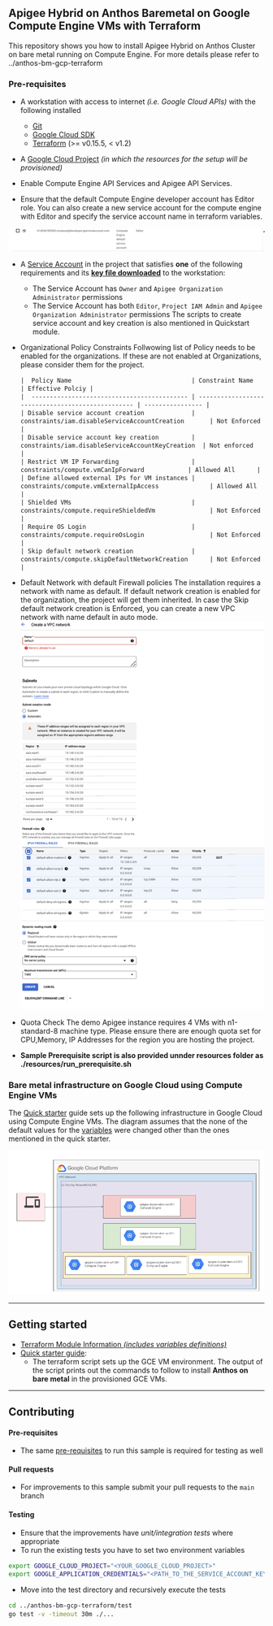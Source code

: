 
## Apigee Hybrid on Anthos Baremetal on Google Compute Engine VMs with Terraform

This repository shows you how to install Apigee Hybrid on Anthos Cluster on bare metal running on Compute Engine. For more details please refer to ../anthos-bm-gcp-terraform


### Pre-requisites

- A workstation with access to internet _(i.e. Google Cloud APIs)_ with the following installed
  - [Git](https://www.atlassian.com/git/tutorials/install-git)
  - [Google Cloud SDK](https://cloud.google.com/sdk/docs/install)
  - [Terraform](https://learn.hashicorp.com/tutorials/terraform/install-cli) (>= v0.15.5, < v1.2)

- A [Google Cloud Project](https://console.cloud.google.com/cloud-resource-manager?_ga=2.187862184.1029435410.1614837439-1338907320.1614299892) _(in which the resources for the setup will be provisioned)_

- Enable Compute Engine API Services and Apigee API Services.

- Ensure that the default Compute Engine developer account has Editor role. You can also create a new service account for the compute engine with Editor and specify the service account name in terraform variables.

![Default Service Account](docs/images/default_service_account.png)

- A [Service Account](https://cloud.google.com/iam/docs/creating-managing-service-accounts) in the project that satisfies **one** of the following requirements and its **[key file downloaded](docs/create_sa_key.md)** to the workstation:
    - The Service Account has `Owner` and `Apigee Organization Administrator` permissions
    - The Service Account has both `Editor`, `Project IAM Admin` and `Apigee Organization Administrator` permissions
The scripts to create service account and key creation is also mentioned in Quickstart module.
- Organizational Policy Constraints
      Follwowing list of Policy needs to be enabled for the organizations. If these are not enabled at Organizations, please consider them for the project.

      |  Policy Name                                 | Constraint Name                                   | Effective Polciy |
      |  ------------------------------------------- | ------------------------------------------------- | ---------------- |
      | Disable service account creation             | constraints/iam.disableServiceAccountCreation	   | Not Enforced     |
      | Disable service account key creation         | constraints/iam.disableServiceAccountKeyCreation	 | Not enforced     |
      | Restrict VM IP Forwarding                    | constraints/compute.vmCanIpForward	         | Allowed All      |
      | Define allowed external IPs for VM instances | constraints/compute.vmExternalIpAccess	           | Allowed All      |
      | Shielded VMs                                 | constraints/compute.requireShieldedVm	           | Not Enforced     |
      | Require OS Login                             | constraints/compute.requireOsLogin	               | Not Enforced     |
      | Skip default network creation                | constraints/compute.skipDefaultNetworkCreation	   | Not Enforced     |

- Default Network with default Firewall policies
The installation requires a network with name as default. If default network creation is enabled for the organization, the project will get them inherited. In case the  Skip default network creation is Enforced, you can create a new VPC network with name default in auto mode.
![Default Network](docs/images/default_network.png)

- Quota Check
The demo Apigee instance requires 4 VMs with n1-standard-8 machine type. Please ensure there are enough quota set for CPU,Memory, IP Addresses for the region you are hosting the project.

- **Sample Prerequisite script is also provided unnder resources folder as ./resources/run_prerequisite.sh**

### Bare metal infrastructure on Google Cloud using Compute Engine VMs

The [Quick starter](docs/quickstart.md) guide sets up the following infrastructure in Google Cloud using Compute Engine VMs. The diagram assumes that the none of the default values for the [variables](variables.tf) were changed other than the ones mentioned in the quick starter.

![Bare metal infrastructure on Google Cloud using Compute Engine VMs](docs/images/abm_gcp_infra.png)

---
## Getting started

- [Terraform Module Information _(includes variables definitions)_](docs/variables.md)
- [Quick starter guide](docs/quickstart.md):
    - The terraform script sets up the GCE VM environment. The output of the script prints out the commands to follow to install **Anthos on bare metal** in the provisioned GCE VMs.


---
## Contributing

#### Pre-requisites
- The same [pre-requisites](#pre-requisites) to run this sample is required for testing as well

#### Pull requests
- For improvements to this sample submit your pull requests to the `main` branch

#### Testing
- Ensure that the improvements have _unit/integration tests_ where appropriate
- To run the existing tests you have to set two environment variables
```bash
export GOOGLE_CLOUD_PROJECT="<YOUR_GOOGLE_CLOUD_PROJECT>"
export GOOGLE_APPLICATION_CREDENTIALS="<PATH_TO_THE_SERVICE_ACCOUNT_KEY_FILE>"
```
- Move into the test directory and recursively execute the tests
```bash
cd ../anthos-bm-gcp-terraform/test
go test -v -timeout 30m ./...
```
